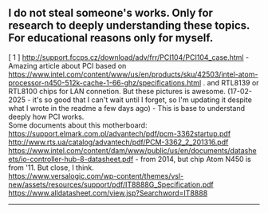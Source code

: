 <h2>I do not steal someone's works. Only for research to deeply understanding these topics. For educational reasons only for myself.</h2>

[ 1 ] http://support.fccps.cz/download/adv/frr/PCI104/PCI104_case.html - Amazing article about PCI based on https://www.intel.com/content/www/us/en/products/sku/42503/intel-atom-processor-n450-512k-cache-1-66-ghz/specifications.html .
and RTL8139 or RTL8100 chips for LAN connetion. But these pictures is awesome. (17-02-2025 - it's so good that I can't wait until I forget, 
so I'm updating it despite what I wrote in the readme a few days ago) - This is base to understand deeply how PCI works.
<br />
Some documents about this motherboard:<br />
https://support.elmark.com.pl/advantech/pdf/pcm-3362startup.pdf <br />
http://www.rts.ua/catalog/advantech/pdf/PCM-3362_2_201316.pdf <br />
https://www.intel.com/content/dam/www/public/us/en/documents/datasheets/io-controller-hub-8-datasheet.pdf - from 2014, but chip Atom N450 is from '11. But close, I think. <br />
https://www.versalogic.com/wp-content/themes/vsl-new/assets/resources/support/pdf/IT8888G_Specification.pdf <br />
https://www.alldatasheet.com/view.jsp?Searchword=IT8888
<hr>
